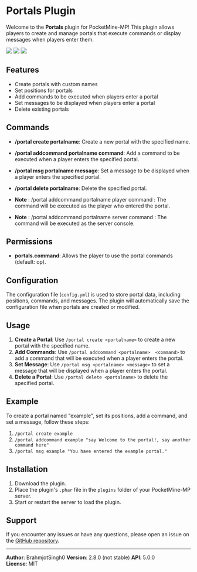 # Portals Plugin

Welcome to the **Portals** plugin for PocketMine-MP! This plugin allows players to create and manage portals that execute commands or display messages when players enter them.

[![](https://poggit.pmmp.io/shield.state/Portals)](https://poggit.pmmp.io/p/Portals)
[![](https://poggit.pmmp.io/shield.dl.total/Portals)](https://poggit.pmmp.io/p/Portals)
[![](https://poggit.pmmp.io/shield.api/Portals)](https://poggit.pmmp.io/p/Portals)

## Features

- Create portals with custom names
- Set positions for portals
- Add commands to be executed when players enter a portal
- Set messages to be displayed when players enter a portal
- Delete existing portals

## Commands

- **/portal create portalname**: Create a new portal with the specified name.
- **/portal addcommand portalname command**: Add a command to be executed when a player enters the specified portal.
- **/portal msg portalname message**: Set a message to be displayed when a player enters the specified portal.
- **/portal delete portalname**: Delete the specified portal.

- **Note** : /portal addcommand portalname player command : The command will be executed as the player who entered the portal.
- **Note** : /portal addcommand portalname server command : The command will be executed as the server console.
## Permissions

- **portals.command**: Allows the player to use the portal commands (default: op).

## Configuration

The configuration file (`config.yml`) is used to store portal data, including positions, commands, and messages. The plugin will automatically save the configuration file when portals are created or modified.

## Usage

1. **Create a Portal**: Use `/portal create <portalname>` to create a new portal with the specified name.
2. **Add Commands**: Use `/portal addcommand <portalname>  <command>` to add a command that will be executed when a player enters the portal.
3. **Set Message**: Use `/portal msg <portalname> <message>` to set a message that will be displayed when a player enters the portal.
4. **Delete a Portal**: Use `/portal delete <portalname>` to delete the specified portal.

## Example

To create a portal named "example", set its positions, add a command, and set a message, follow these steps:

1. `/portal create example`
4. `/portal addcommand example "say Welcome to the portal!, say another command here"`
5. `/portal msg example "You have entered the example portal."`

## Installation

1. Download the plugin.
2. Place the plugin's `.phar` file in the `plugins` folder of your PocketMine-MP server.
3. Start or restart the server to load the plugin.

## Support

If you encounter any issues or have any questions, please open an issue on the [GitHub repository](https://github.com/BrahmjotSingh0/Portals).

---

**Author**: BrahmjotSingh0
**Version**: 2.8.0 (not stable) 
**API**: 5.0.0  
**License**: MIT
